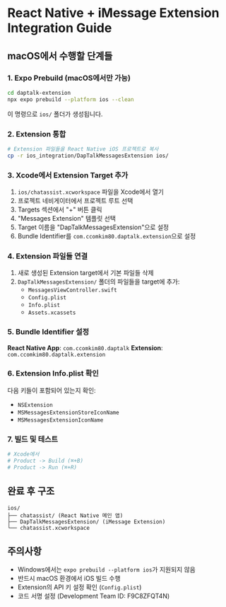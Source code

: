 # React Native + iMessage Extension Integration Guide

## macOS에서 수행할 단계들

### 1. Expo Prebuild (macOS에서만 가능)

```bash
cd daptalk-extension
npx expo prebuild --platform ios --clean
```

이 명령으로 `ios/` 폴더가 생성됩니다.

### 2. Extension 통합

```bash
# Extension 파일들을 React Native iOS 프로젝트로 복사
cp -r ios_integration/DapTalkMessagesExtension ios/
```

### 3. Xcode에서 Extension Target 추가

1. `ios/chatassist.xcworkspace` 파일을 Xcode에서 열기
2. 프로젝트 네비게이터에서 프로젝트 루트 선택
3. Targets 섹션에서 "+" 버튼 클릭
4. "Messages Extension" 템플릿 선택
5. Target 이름을 "DapTalkMessagesExtension"으로 설정
6. Bundle Identifier를 `com.ccomkim80.daptalk.extension`으로 설정

### 4. Extension 파일들 연결

1. 새로 생성된 Extension target에서 기본 파일들 삭제
2. `DapTalkMessagesExtension/` 폴더의 파일들을 target에 추가:
   - `MessagesViewController.swift`
   - `Config.plist`
   - `Info.plist`
   - `Assets.xcassets`

### 5. Bundle Identifier 설정

**React Native App**: `com.ccomkim80.daptalk`
**Extension**: `com.ccomkim80.daptalk.extension`

### 6. Extension Info.plist 확인

다음 키들이 포함되어 있는지 확인:
- `NSExtension`
- `MSMessagesExtensionStoreIconName`
- `MSMessagesExtensionIconName`

### 7. 빌드 및 테스트

```bash
# Xcode에서
# Product -> Build (⌘+B)
# Product -> Run (⌘+R)
```

## 완료 후 구조

```
ios/
├── chatassist/ (React Native 메인 앱)
├── DapTalkMessagesExtension/ (iMessage Extension)
└── chatassist.xcworkspace
```

## 주의사항

- Windows에서는 `expo prebuild --platform ios`가 지원되지 않음
- 반드시 macOS 환경에서 iOS 빌드 수행
- Extension의 API 키 설정 확인 (`Config.plist`)
- 코드 서명 설정 (Development Team ID: F9C8ZFQT4N)
